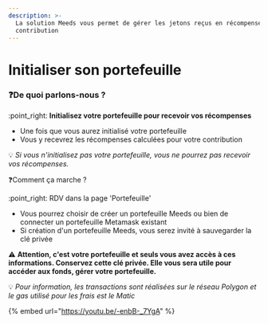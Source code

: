 ```yaml
---
description: >-
  La solution Meeds vous permet de gérer les jetons reçus en récompense de votre
  contribution
---
```


# Initialiser son portefeuille

### :question:De quoi parlons-nous ?

:point\_right: **Initialisez votre portefeuille pour recevoir vos récompenses**

* Une fois que vous aurez initialisé votre portefeuille
* Vous y recevrez les récompenses calculées pour votre contribution

:bulb: _Si vous n'initialisez pas votre portefeuille, vous ne pourrez pas recevoir vos récompenses._

:question:Comment ça marche ?

:point\_right: RDV dans la page 'Portefeuille'

* Vous pourrez choisir de créer un portefeuille Meeds ou bien de connecter un portefeuille Metamask existant
* Si création d'un portefeuille Meeds, vous serez invité à sauvegarder la clé privée

:warning: **Attention, c'est votre portefeuille et seuls vous avez accès à ces informations. Conservez cette clé privée. Elle vous sera utile pour accéder aux fonds, gérer votre portefeuille.**

:bulb: _Pour information, les transactions sont réalisées sur le réseau Polygon et le gas utilisé pour les frais est le Matic_

{% embed url="https://youtu.be/-enbB-_7YgA" %}
